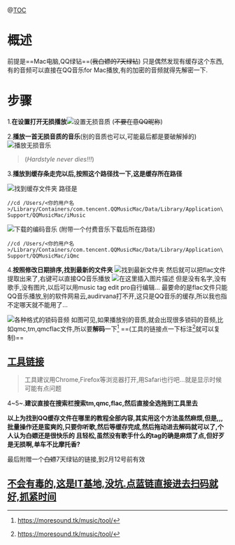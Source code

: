 ﻿@[TOC](Mac上QQ音乐无损保存音频方法)



# 概述

前提是==Mac电脑,QQ绿钻==(~~我白嫖的7天绿钻~~)
只是偶然发现有缓存这个东西,有的音频可以直接在QQ音乐for Mac播放,有的加密的音频就得先解密一下.

#  步骤
1.**在设置打开无损播放**![设置无损音质](https://img-blog.csdnimg.cn/20200209200631844.png?x-oss-process=image/watermark,type_ZmFuZ3poZW5naGVpdGk,shadow_10,text_aHR0cHM6Ly9ibG9nLmNzZG4ubmV0L0ludmluY2libGVNdXJQSHk=,size_16,color_FFFFFF,t_70)
(~~不要在意QQ昵称~~)

 2.**播放一首无损音质的音乐**(别的音质也可以,可能最后都是要破解掉的)![播放无损音乐](https://img-blog.csdnimg.cn/2020020920115890.png?x-oss-process=image/watermark,type_ZmFuZ3poZW5naGVpdGk,shadow_10,text_aHR0cHM6Ly9ibG9nLmNzZG4ubmV0L0ludmluY2libGVNdXJQSHk=,size_16,color_FFFFFF,t_70)
>(*Hardstyle never dies!!!*)

 3.**播放到缓存条走完以后,按照这个路径找一下,这是缓存所在路径**
 
 ![找到缓存文件夹](https://img-blog.csdnimg.cn/20200209201811978.png)
 路径是
```
//cd /Users/<你的用户名>/Library/Containers/com.tencent.QQMusicMac/Data/Library/Application\ Support/QQMusicMac/iMusic
```
![下载的编码音乐](https://img-blog.csdnimg.cn/20200209201035662.png)
(附带一个付费音乐下载后所在路径)
```
//cd /Users/<你的用户名>/Library/Containers/com.tencent.QQMusicMac/Data/Library/Application\ Support/QQMusicMac/iQmc
```

4.**按照修改日期排序,找到最新的文件夹**
![找到最新文件夹](https://img-blog.csdnimg.cn/20200209203722152.png?x-oss-process=image/watermark,type_ZmFuZ3poZW5naGVpdGk,shadow_10,text_aHR0cHM6Ly9ibG9nLmNzZG4ubmV0L0ludmluY2libGVNdXJQSHk=,size_16,color_FFFFFF,t_70)
然后就可以把flac文件提取出来了,右键可以直接QQ音乐播放
![在这里插入图片描述](https://img-blog.csdnimg.cn/20200209203901170.png?x-oss-process=image/watermark,type_ZmFuZ3poZW5naGVpdGk,shadow_10,text_aHR0cHM6Ly9ibG9nLmNzZG4ubmV0L0ludmluY2libGVNdXJQSHk=,size_16,color_FFFFFF,t_70)
但是没有名字,没有歌手,没有图片,以后可以用music tag edit pro自行编辑...
最要命的是flac文件只能QQ音乐播放,别的软件网易云,audirvana打不开,这只是QQ音乐的缓存,所以我也指不定哪天就不能用了...

![各种格式的锁码音频](https://img-blog.csdnimg.cn/20200209204527331.png)
如图可见,如果播放别的音质,就会出现很多锁码的音频,比如qmc,tm,qmcflac文件,所以要**解码**一下[^1] 
==(工具的链接点一下标注[^1]就可以复制)==
 ## [工具链接](https://moresound.tk/music/tool/)
>工具建议用Chrome,Firefox等浏览器打开,用Safari也行吧...就是显示时候可能有点问题

4~5~.**建议直接在搜索栏搜索tm,qmc,flac,然后直接全选拖到工具里去**

**以上为找到QQ缓存文件在哪里的教程全部内容,其实用这个方法虽然麻烦,但是,,,批量操作还是蛮爽的,只要你听歌,然后等缓存完成,然后拖动进去解码就可以了,个人认为~~白嫖~~还是很快乐的
且轻松,虽然没有歌手什么的tag的确是麻烦了点,但好歹是无损啊,单车不比摩托香?**

最后附赠一个~~白嫖~~7天绿钻的链接,到2月12号前有效
## [不会有毒的,这是IT基地,没坑.点蓝链直接进去扫码就好,抓紧时间](https://url.cn/5w6GcAO)
[^1]:https://moresound.tk/music/tool/
